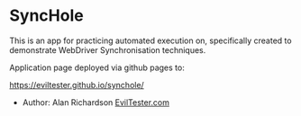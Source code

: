 # SyncHole

This is an app for practicing automated execution on, specifically created to demonstrate WebDriver Synchronisation techniques.

Application page deployed via github pages to:

https://eviltester.github.io/synchole/


- Author:  Alan Richardson [EvilTester.com](https://eviltester.com)